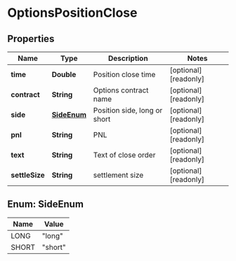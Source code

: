 
# OptionsPositionClose

## Properties

Name | Type | Description | Notes
------------ | ------------- | ------------- | -------------
**time** | **Double** | Position close time |  [optional] [readonly]
**contract** | **String** | Options contract name |  [optional] [readonly]
**side** | [**SideEnum**](#SideEnum) | Position side, long or short |  [optional] [readonly]
**pnl** | **String** | PNL |  [optional] [readonly]
**text** | **String** | Text of close order |  [optional] [readonly]
**settleSize** | **String** | settlement size |  [optional] [readonly]

## Enum: SideEnum

Name | Value
---- | -----
LONG | &quot;long&quot;
SHORT | &quot;short&quot;

